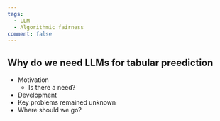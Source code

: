 ```yaml
---
tags:
  - LLM
  - Algorithmic fairness
comment: false
---
```


## Why do we need LLMs for tabular preediction

- Motivation
  - Is there a need?
- Development
- Key problems remained unknown
- Where should we go?
